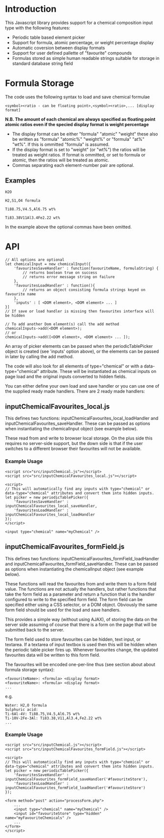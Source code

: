 # Introduction

This Javascript library provides support for a chemical composition input type with the following features:
- Periodic table based element picker
- Support for formula, atomic percentage, or weight percentage display
- Automatic coversion between display formats
- Support for user defined pallette of "favourite" compounds
- Formulas stored as simple human readable strings suitable for storage in standard database string field

# Formula Storage

The code uses the following syntax to load and save chemical formulae
```
<symbol><ratio - can be floating point>,<symbol><ratio>,... [display format]
```
__N.B. The amount of each chemical are always specified as floating point atomic ratios even if the specied display format is weight percentage__

- The display format can be either "formula" "atomic" "weight" these also be written as "formula" "atomic%" "weight%" or "formula" "at%" "wt%". If this is ommitted "formula" is assumed.
- If the display format is set to "weight" (or "wt%") the ratios will be treated as weight ratios. If format is ommitted, or set to formula or atomic, then the ratios will be treated as atomic.
- Commas separating each element-number pair are optional.

## Examples
```
H2O
```
```
H2,S1,O4 formula
```
```
Ti88.75,V4.5,Al6.75 wt%
```
```
Ti83.38V11Al3.4Fe2.22 wt%
```
In the example above the optional commas have been omitted. 

# API

```
// All options are optional
let chemicalInput = new chemicalInput({
    'favouritesSaveHandler' : function(favouriteName, formulaString) {
        // returns boolean true on success
        // returns error message string on failure
    },
    'favouritesLoadHandler' : function(){
        // returns an object consisting formula strings keyed on favourite name
    },
    'inputs' : [ <DOM element>, <DOM element> ... ]
}]
// If save or load handler is missing then favourites interface will be hidden

// To add another Dom element(s) call the add method
chemicalInputs->add(<DOM element>);
// or
chemicalInputs->add([<DOM element>, <DOM element> ... ]);
```

An array of picker elements can be passed when the periodicTablePicker object is created (see 'inputs' option above), or the elements can be passed in later by calling the add method.

The code will also look for all elements of type="chemical" or with a data-type="chemical" attribute. These will be instantiated as chemical inputs on page load and the original inputs converted to hidden fields.

You can either define your own load and save handler or you can use one of the supplied ready made handlers.
There are 2 ready made handlers:

## inputChemicalFavourites_local.js
This defines two functions: inputChemicalFavourites_local_loadHandler and inputChemicalFavourites_saveHandler. These can be passed as options when instantiating the chemicalInput object (see example below).

These read from and write to browser local storage. On the plus side this requires no server-side support, but the down side is that if the user switches to a different browser their favourites will not be available.

### Example Usage
```
<script src="src/inputChemical.js"></script>
<script src="src/inputChemicalFavourites_local.js"></script>

<script>
// This will automatically find any inputs with type="chemical" or data-type="chemical" attributes and convert them into hidden inputs.
let picker = new periodicTablePicker({
    'favouritesSaveHandler' : inputChemicalFavourites_local_saveHandler,
    'favouritesLoadHandler' : inputChemicalFavourites_local_loadHandler
});
</script>

<input type="chemical" name="myChemical" />
```

## inputChemicalFavourites_formField.js

This defines two functions: inputChemicalFavourites_formField_loadHandler and inputChemicalFavourites_formField_saveHandler. These can be passed as options when instantiating the chemicalInput object (see example below).

These functions will read the favourites from and write them to a form field value. The functions are not actually the handlers, but rather functions that take the form field as a parameter and return a function that is the handler configured to write to the specified form field. The form field can be specified either using a CSS selector, or a DOM object. Obviously the same form field should be used for the load and save handlers.

This provides a simple way (without using AJAX), of storing the data on the server side assuming of course that there is a form on the page that will be submitted back to the server. 

The form field used to store favourites can be hidden, text input, or textarea. If a textarea of input textbox is used then this will be hidden when the periodic table picker fires up.  Whenever favourites change, the updated favourites data will be written to this form field.

The favourites will be encoded one-per-line thus (see section about about formula storage syntax):
```
<favouriteName>: <formula> <display format>
<favouriteName>: <formula> <display format>
...
```
e.g.

```
Water: H2,O formula
Sulphuric acid:
Ti-6Al-4V: Ti88.75,V4.5,Al6.75 wt%
Ti-10V-2Fe-3Al: Ti83.38,V11,Al3.4,Fe2.22 wt%
...
```

### Example Usage
```
<script src="src/inputChemical.js"></script>
<script src="src/inputChemicalFavourites_formField.js"></script>

<script>
// This will automatically find any inputs with type="chemical" or data-type="chemical" attributes and convert them into hidden inputs.
let picker = new periodicTablePicker({
    'favouritesSaveHandler' : inputChemicalFavourites_formField_saveHandler('#favouriteStore'),
    'favouritesLoadHandler' : inputChemicalFavourites_formField_loadHandler('#favouriteStore')
});

<form method="post" action="processForm.php">
    ...
    <input type="chemical" name="myChemical" />
    <input id="favouriteStore" type="hidden" name="myFavouriteChemicals" />
    ...
</form>
</script>
```
